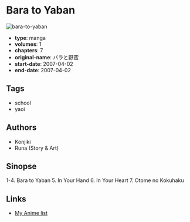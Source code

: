 # Bara to Yaban

![bara-to-yaban](https://cdn.myanimelist.net/images/manga/1/82050.jpg)

-   **type**: manga
-   **volumes**: 1
-   **chapters**: 7
-   **original-name**: バラと野蛮
-   **start-date**: 2007-04-02
-   **end-date**: 2007-04-02

## Tags

-   school
-   yaoi

## Authors

-   Konjiki
-   Runa (Story & Art)

## Sinopse

1-4. Bara to Yaban 5. In Your Hand 6. In Your Heart 7. Otome no Kokuhaku

## Links

-   [My Anime list](https://myanimelist.net/manga/11502/Bara_to_Yaban)
